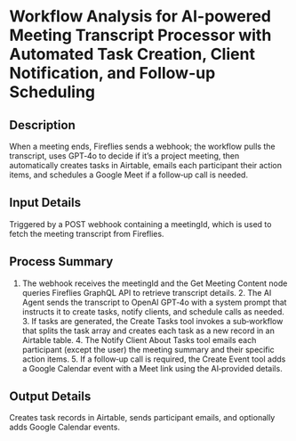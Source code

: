 # Workflow Analysis for AI-powered Meeting Transcript Processor with Automated Task Creation, Client Notification, and Follow-up Scheduling

## Description
When a meeting ends, Fireflies sends a webhook; the workflow pulls the transcript, uses GPT‑4o to decide if it’s a project meeting, then automatically creates tasks in Airtable, emails each participant their action items, and schedules a Google Meet if a follow‑up call is needed.

## Input Details
Triggered by a POST webhook containing a meetingId, which is used to fetch the meeting transcript from Fireflies.

## Process Summary
1. The webhook receives the meetingId and the Get Meeting Content node queries Fireflies GraphQL API to retrieve transcript details. 2. The AI Agent sends the transcript to OpenAI GPT‑4o with a system prompt that instructs it to create tasks, notify clients, and schedule calls as needed. 3. If tasks are generated, the Create Tasks tool invokes a sub‑workflow that splits the task array and creates each task as a new record in an Airtable table. 4. The Notify Client About Tasks tool emails each participant (except the user) the meeting summary and their specific action items. 5. If a follow‑up call is required, the Create Event tool adds a Google Calendar event with a Meet link using the AI‑provided details.

## Output Details
Creates task records in Airtable, sends participant emails, and optionally adds Google Calendar events.

